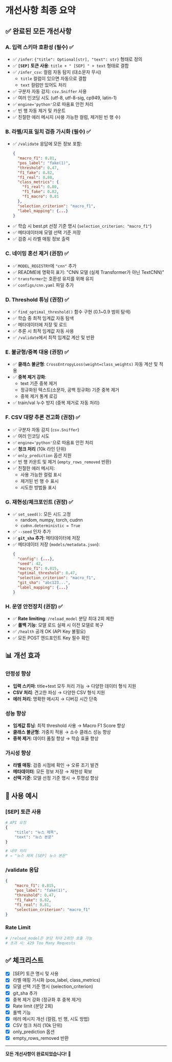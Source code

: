 # 개선사항 최종 요약

## ✅ 완료된 모든 개선사항

### A. 입력 스키마 호환성 (필수) ✅
- ✅ `/infer`: `{"title": Optional[str], "text": str}` 형태로 정의
- ✅ **`[SEP]` 토큰 사용**: `title + " [SEP] " + text` 형태로 결합
- ✅ `/infer_csv`: 컬럼 자동 탐지 (대소문자 무시)
  - `title` 컬럼이 있으면 자동으로 결합
  - `text` 컬럼만 있어도 처리
- ✅ 구분자 자동 감지: `csv.Sniffer` 사용
- ✅ 여러 인코딩 시도 (utf-8, utf-8-sig, cp949, latin-1)
- ✅ `engine='python'`으로 따옴표 안전 처리
- ✅ 빈 행 자동 제거 및 카운트
- ✅ 친절한 에러 메시지 (사용 가능한 컬럼, 제거된 빈 행 수)

### B. 라벨/지표 일치 검증 가시화 (필수) ✅
- ✅ `/validate` 응답에 모든 정보 포함:
  ```json
  {
    "macro_f1": 0.81,
    "pos_label": "fake(1)",
    "threshold": 0.47,
    "f1_fake": 0.82,
    "f1_real": 0.80,
    "class_metrics": {
      "f1_real": 0.80,
      "f1_fake": 0.82,
      "f1_macro": 0.81
    },
    "selection_criterion": "macro_f1",
    "label_mapping": {...}
  }
  ```
- ✅ 학습 시 best.pt 선정 기준 명시 (`selection_criterion: "macro_f1"`)
- ✅ 메타데이터에 모델 선택 기준 저장
- ✅ 검증 시 라벨 매핑 정보 출력

### C. 네이밍 혼선 제거 (권장) ✅
- ✅ `MODEL_REGISTRY`에 `"cnn"` 추가
- ✅ README에 명확히 표기: "CNN 모델 (실제 Transformer가 아닌 TextCNN)"
- ✅ `transformer`는 호환성 유지를 위해 유지
- ✅ `configs/cnn.yaml` 파일 추가

### D. Threshold 튜닝 (권장) ✅
- ✅ `find_optimal_threshold()` 함수 구현 (0.1~0.9 범위 탐색)
- ✅ 학습 중 최적 임계값 자동 탐색
- ✅ 메타데이터에 저장 및 로드
- ✅ 추론 시 최적 임계값 자동 사용
- ✅ `/validate`에서 최적 임계값 계산 및 반환

### E. 불균형/중복 대응 (권장) ✅
- ✅ **클래스 불균형**: `CrossEntropyLoss(weight=class_weights)` 자동 계산 및 적용
- ✅ **중복 제거 강화**:
  - text 기준 중복 제거
  - 정규화된 텍스트(소문자, 공백 정규화) 기준 중복 제거
  - 중복 제거 통계 로깅
- ✅ train/val 누수 방지 (중복 제거로 자동 처리)

### F. CSV 대량 추론 견고화 (권장) ✅
- ✅ 구분자 자동 감지 (`csv.Sniffer`)
- ✅ 여러 인코딩 시도
- ✅ `engine='python'`으로 따옴표 안전 처리
- ✅ **청크 처리** (10k 라인 단위)
- ✅ `only_prediction` 옵션 지원
- ✅ 빈 행 카운트 및 제거 (`empty_rows_removed` 반환)
- ✅ 친절한 에러 메시지:
  - 사용 가능한 컬럼 표시
  - 제거된 빈 행 수 표시
  - 시도한 방법들 표시

### G. 재현성/체크포인트 (권장) ✅
- ✅ `set_seed()`: 모든 시드 고정
  - random, numpy, torch, cudnn
  - `cudnn.deterministic = True`
- ✅ `--seed` 인자 추가
- ✅ **`git_sha` 추가**: 메타데이터에 저장
- ✅ 메타데이터 저장 (`models/metadata.json`):
  ```json
  {
    "config": {...},
    "seed": 42,
    "macro_f1": 0.815,
    "optimal_threshold": 0.47,
    "selection_criterion": "macro_f1",
    "git_sha": "abc123...",
    "label_mapping": {...}
  }
  ```

### H. 운영 안전장치 (권장) ✅
- ✅ **Rate limiting**: `/reload_model` 분당 최대 2회 제한
- ✅ **롤백 기능**: 모델 로드 실패 시 이전 모델로 복구
- ✅ `/health` 공개 OK (API Key 불필요)
- ✅ 모든 POST 엔드포인트 Key 필수 확인

## 📊 개선 효과

### 안정성 향상
- **입력 스키마**: title+text 모두 처리 가능 → 다양한 데이터 형식 지원
- **CSV 처리**: 견고한 파싱 → 다양한 CSV 형식 지원
- **에러 처리**: 명확한 메시지 → 디버깅 시간 단축

### 성능 향상
- **임계값 튜닝**: 최적 threshold 사용 → Macro F1 Score 향상
- **클래스 불균형**: 가중치 적용 → 소수 클래스 성능 향상
- **중복 제거**: 데이터 품질 향상 → 학습 효율 향상

### 가시성 향상
- **라벨 매핑**: 검증 시점에 확인 → 오류 조기 발견
- **메타데이터**: 모든 정보 저장 → 재현성 확보
- **선택 기준**: 모델 선정 기준 명시 → 투명성 향상

## 🎯 사용 예시

### [SEP] 토큰 사용
```python
# API 요청
{
    "title": "뉴스 제목",
    "text": "뉴스 본문"
}

# 내부 처리
# → "뉴스 제목 [SEP] 뉴스 본문"
```

### /validate 응답
```json
{
    "macro_f1": 0.815,
    "pos_label": "fake(1)",
    "threshold": 0.47,
    "f1_fake": 0.82,
    "f1_real": 0.81,
    "selection_criterion": "macro_f1"
}
```

### Rate Limit
```bash
# /reload_model은 분당 최대 2회만 호출 가능
# 초과 시: 429 Too Many Requests
```

## ✅ 체크리스트

- [x] [SEP] 토큰 명시 및 사용
- [x] 라벨 매핑 가시화 (pos_label, class_metrics)
- [x] 모델 선택 기준 명시 (selection_criterion)
- [x] git_sha 추가
- [x] 중복 제거 강화 (정규화 후 중복 제거)
- [x] Rate limit (분당 2회)
- [x] 롤백 기능
- [x] 에러 메시지 개선 (컬럼, 빈 행, 시도 방법)
- [x] CSV 청크 처리 (10k 단위)
- [x] only_prediction 옵션
- [x] empty_rows_removed 반환

---

**모든 개선사항이 완료되었습니다!** 🎉

